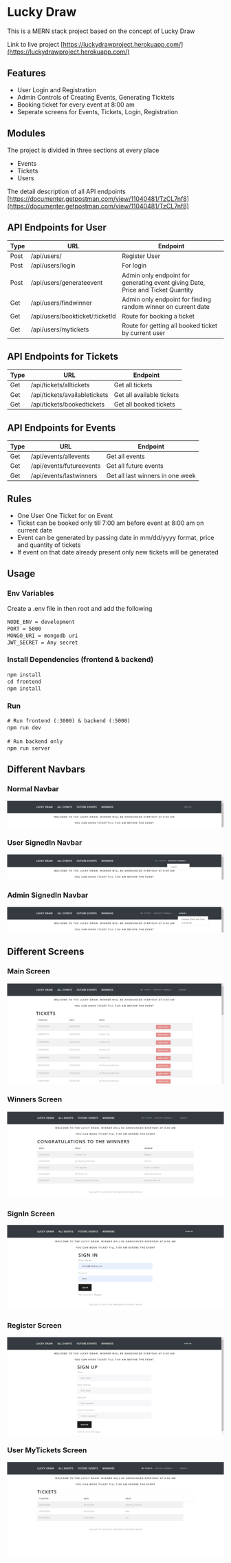 # Lucky Draw

This is a MERN stack project based on the concept of Lucky Draw

Link to live project [https://luckydrawproject.herokuapp.com/](https://luckydrawproject.herokuapp.com/)

## Features

- User Login and Registration
- Admin Controls of Creating Events, Generating Ticktets
- Booking ticket for every event at 8:00 am
- Seperate screens for Events, Tickets, Login, Registration

## Modules

The project is divided in three sections at every place
- Events
- Tickets
- Users

The detail description of all API endpoints [https://documenter.getpostman.com/view/11040481/TzCL7nf8](https://documenter.getpostman.com/view/11040481/TzCL7nf8)

## API Endpoints for User
| Type  | URL | Endpoint |
| ------------- | ------------- | ------------- |
| Post | /api/users/ | Register User |
| Post | /api/users/login | For login |
| Post | /api/users/generateevent | Admin only endpoint for generating event giving Date, Price and Ticket Quantity | 
| Get | /api/users/findwinner | Admin only endpoint for finding random winner on current date |
| Get | /api/users/bookticket/:ticketId | Route for booking a ticket |
| Get | /api/users/mytickets | Route for getting all booked ticket by current user |

## API Endpoints for Tickets
| Type  | URL | Endpoint |
| ------------- | ------------- | ------------- |
| Get | /api/tickets/alltickets | Get all tickets |
| Get | /api/tickets/availabletickets | Get all available tickets |
| Get | /api/tickets/bookedtickets | Get all booked tickets | 

## API Endpoints for Events
| Type  | URL | Endpoint |
| ------------- | ------------- | ------------- |
| Get | /api/events/allevents | Get all events |
| Get | /api/events/futureevents | Get all future events |
| Get | /api/events/lastwinners | Get all last winners in one week |

## Rules
- One User One Ticket for on Event
- Ticket can be booked only till 7:00 am before event at 8:00 am on current date
- Event can be generated by passing date in mm/dd/yyyy format, price and quantity of tickets
- If event on that date already present only new tickets will be generated


## Usage

### Env Variables

Create a .env file in then root and add the following

```
NODE_ENV = development
PORT = 5000
MONGO_URI = mongodb uri
JWT_SECRET = Any secret 
```

### Install Dependencies (frontend & backend)

```
npm install
cd frontend
npm install
```

### Run

```
# Run frontend (:3000) & backend (:5000)
npm run dev

# Run backend only
npm run server
```

## Different Navbars

### Normal Navbar
![Normal Navbar](/images/navbar1.png)

### User SignedIn Navbar
![User SignedIn Navbar](/images/navbar2.png)

### Admin SignedIn Navbar
![Admin SignedIn Navbar](/images/navbar3.png)

## Different Screens

### Main Screen
![Main Screen](/images/main_screen.png)

### Winners Screen
![Winners Screen](/images/winners_screen.png)

### SignIn Screen
![SignIn Screen](/images/signin_screen.png)

### Register Screen
![Register Screen](/images/signup_screen.png)

### User MyTickets Screen
![User MyTickets Screen](/images/mytickets_screen.png)

